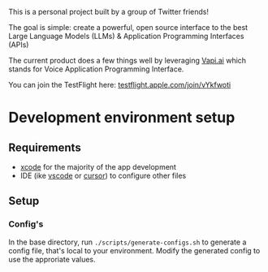 This is a personal project built by a group of Twitter friends!

The goal is simple: create a powerful, open source interface to the best Large Language Models (LLMs) & Application Programming Interfaces (APIs)

The current product does a few things well by leveraging [Vapi.ai](https://vapi.ai) which stands for Voice Application Programming Interface.

You can join the TestFlight here: [testflight.apple.com/join/vYkfwoti](https://testflight.apple.com/join/vYkfwoti)

# Development environment setup

## Requirements

- [xcode](https://developer.apple.com/xcode/) for the majority of the app development
- IDE (ike [vscode](https://vscode.dev/) or [cursor](https://cursor.sh/)) to configure other files

## Setup

### Config's

In the base directory, run `./scripts/generate-configs.sh` to generate a config file, that's local to your environment. Modify the generated config to use the approriate values.
